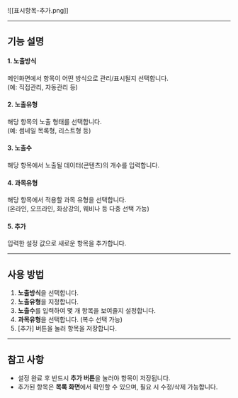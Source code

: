![[표시항목-추가.png]]

---
## 기능 설명

#### 1. 노출방식  
메인화면에서 항목이 어떤 방식으로 관리/표시될지 선택합니다.  
(예: 직접관리, 자동관리 등)

#### 2. 노출유형  
해당 항목의 노출 형태를 선택합니다.  
(예: 썸네일 목록형, 리스트형 등)

#### 3. 노출수  
해당 항목에서 노출될 데이터(콘텐츠)의 개수를 입력합니다.

#### 4. 과목유형  
해당 항목에서 적용할 과목 유형을 선택합니다.  
(온라인, 오프라인, 화상강의, 웨비나 등 다중 선택 가능)

#### 5. 추가  
입력한 설정 값으로 새로운 항목을 추가합니다.

---

## 사용 방법
1. **노출방식**을 선택합니다.  
2. **노출유형**을 지정합니다.  
3. **노출수**를 입력하여 몇 개 항목을 보여줄지 설정합니다.  
4. **과목유형**을 선택합니다. (복수 선택 가능)  
5. [추가] 버튼을 눌러 항목을 저장합니다.  

---

## 참고 사항
- 설정 완료 후 반드시 **추가 버튼**을 눌러야 항목이 저장됩니다.  
- 추가된 항목은 **목록 화면**에서 확인할 수 있으며, 필요 시 수정/삭제 가능합니다.  
